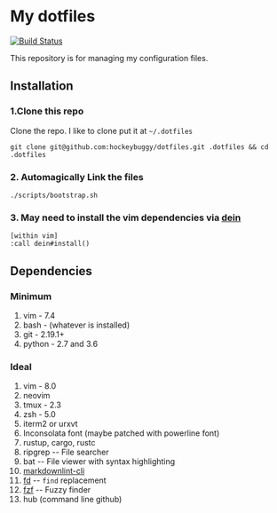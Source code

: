 # My dotfiles

[![Build Status](https://travis-ci.org/hockeybuggy/dotfiles.svg)](https://travis-ci.org/hockeybuggy/dotfiles)

This repository is for managing my configuration files.

## Installation

### 1.Clone this repo

Clone the repo. I like to clone put it at `~/.dotfiles`

    git clone git@github.com:hockeybuggy/dotfiles.git .dotfiles && cd .dotfiles

### 2. Automagically Link the files

    ./scripts/bootstrap.sh

### 3. May need to install the vim dependencies via [dein](https://github.com/Shougo/dein.vim)

    [within vim]
    :call dein#install()

## Dependencies

### Minimum

1. vim  - 7.4
1. bash - (whatever is installed)
1. git  - 2.19.1+
1. python - 2.7 and 3.6

### Ideal

1. vim - 8.0
1. neovim
1. tmux - 2.3
1. zsh  - 5.0
1. iterm2 or urxvt
1. Inconsolata font (maybe patched with powerline font)
1. rustup, cargo, rustc
1. ripgrep  -- File searcher
1. bat -- File viewer with syntax highlighting
1. [markdownlint-cli](https://github.com/igorshubovych/markdownlint-cli)
1. [fd](https://github.com/sharkdp/fd) -- `find` replacement
1. [fzf](https://github.com/junegunn/fzf) -- Fuzzy finder
1. hub (command line github)
